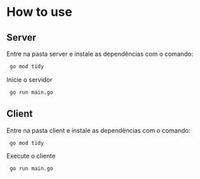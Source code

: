 # How to use

## Server

Entre na pasta server e instale as dependências com o comando:

```bash
 go mod tidy
```

Inicie o servidor

```bash
 go run main.go
```

## Client

Entre na pasta client e instale as dependências com o comando:

```bash
 go mod tidy
```

Execute o cliente

```bash
 go run main.go
```
